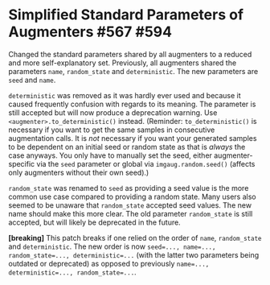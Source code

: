 # Simplified Standard Parameters of Augmenters #567 #594

Changed the standard parameters shared by all augmenters to a
reduced and more self-explanatory set. Previously, all augmenters
shared the parameters `name`, `random_state` and `deterministic`.
The new parameters are `seed` and `name`.

`deterministic` was removed as it was hardly ever used and because
it caused frequently confusion with regards to its meaning. The
parameter is still accepted but will now produce a deprecation
warning. Use `<augmenter>.to_deterministic()` instead.
(Reminder: `to_deterministic()` is necessary if you want to get
the same samples in consecutive augmentation calls. It is *not*
necessary if you want your generated samples to be dependent on
an initial seed or random state as that is *always* the case
anyways. You only have to manually set the seed, either
augmenter-specific via the `seed` parameter or global via
`imgaug.random.seed()` (affects only augmenters without their
own seed).)

`random_state` was renamed to `seed` as providing a seed value
is the more common use case compared to providing a random state.
Many users also seemed to be unaware that `random_state` accepted
seed values. The new name should make this more clear.
The old parameter `random_state` is still accepted, but will
likely be deprecated in the future.

**[breaking]** This patch breaks if one relied on the order of
`name`, `random_state` and `deterministic`. The new order is now
`seed=..., name=..., random_state=..., deterministic=...` (with the
latter two parameters being outdated or deprecated)
as opposed to previously
`name=..., deterministic=..., random_state=...`.
